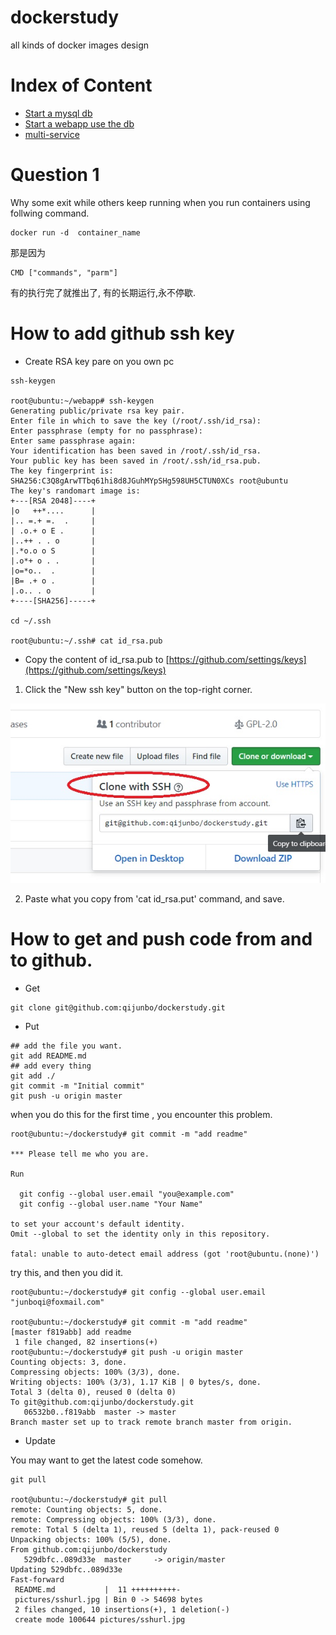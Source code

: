 # dockerstudy
all kinds of docker  images design

# Index of Content

- [Start a mysql db](mysql/README.md)
- [Start a webapp use the db](java8/README.md)
- [multi-service](multi-service/README.md)


# Question 1

Why some exit while others keep running when you run containers using follwing command.

```
docker run -d  container_name 
```
那是因为

```
CMD ["commands", "parm"]
```

有的执行完了就推出了, 有的长期运行,永不停歇.


# How to add github ssh key
- Create RSA key pare on you own pc
		
```
ssh-keygen

root@ubuntu:~/webapp# ssh-keygen
Generating public/private rsa key pair.
Enter file in which to save the key (/root/.ssh/id_rsa):
Enter passphrase (empty for no passphrase):
Enter same passphrase again:
Your identification has been saved in /root/.ssh/id_rsa.
Your public key has been saved in /root/.ssh/id_rsa.pub.
The key fingerprint is:
SHA256:C3Q8gArwTTbq61hi8d8JGuhMYpSHg598UH5CTUN0XCs root@ubuntu
The key's randomart image is:
+---[RSA 2048]----+
|o   ++*....      |
|.. =.+ =.  .     |
| .o.+ o E .      |
|..++ . . o       |
|.*o.o o S        |
|.o*+ o . .       |
|o=*o..  .        |
|B= .+ o .        |
|.o.. . o         |
+----[SHA256]-----+

cd ~/.ssh

root@ubuntu:~/.ssh# cat id_rsa.pub
```

- Copy the content of id_rsa.pub to [https://github.com/settings/keys](https://github.com/settings/keys)
1. Click the "New ssh key" button on the top-right corner.

![clone with ssh](pictures/sshurl.jpg)

2. Paste what you copy from 'cat id_rsa.put' command, and save.

# How to get and push code from and to github.
- Get 

```
git clone git@github.com:qijunbo/dockerstudy.git
```

- Put

```
## add the file you want.
git add README.md
## add every thing 
git add ./
git commit -m "Initial commit"
git push -u origin master
```
when you do this for the first time , you encounter this problem.

```
root@ubuntu:~/dockerstudy# git commit -m "add readme"

*** Please tell me who you are.

Run

  git config --global user.email "you@example.com"
  git config --global user.name "Your Name"

to set your account's default identity.
Omit --global to set the identity only in this repository.

fatal: unable to auto-detect email address (got 'root@ubuntu.(none)')
```
try this, and then you did it. 
```
root@ubuntu:~/dockerstudy# git config --global user.email "junboqi@foxmail.com"

root@ubuntu:~/dockerstudy# git commit -m "add readme"
[master f819abb] add readme
 1 file changed, 82 insertions(+)
root@ubuntu:~/dockerstudy# git push -u origin master
Counting objects: 3, done.
Compressing objects: 100% (3/3), done.
Writing objects: 100% (3/3), 1.17 KiB | 0 bytes/s, done.
Total 3 (delta 0), reused 0 (delta 0)
To git@github.com:qijunbo/dockerstudy.git
   06532b0..f819abb  master -> master
Branch master set up to track remote branch master from origin.

```
- Update

You may want to get the latest code somehow.

```
git pull

root@ubuntu:~/dockerstudy# git pull
remote: Counting objects: 5, done.
remote: Compressing objects: 100% (3/3), done.
remote: Total 5 (delta 1), reused 5 (delta 1), pack-reused 0
Unpacking objects: 100% (5/5), done.
From github.com:qijunbo/dockerstudy
   529dbfc..089d33e  master     -> origin/master
Updating 529dbfc..089d33e
Fast-forward
 README.md           |  11 ++++++++++-
 pictures/sshurl.jpg | Bin 0 -> 54698 bytes
 2 files changed, 10 insertions(+), 1 deletion(-)
 create mode 100644 pictures/sshurl.jpg

```











